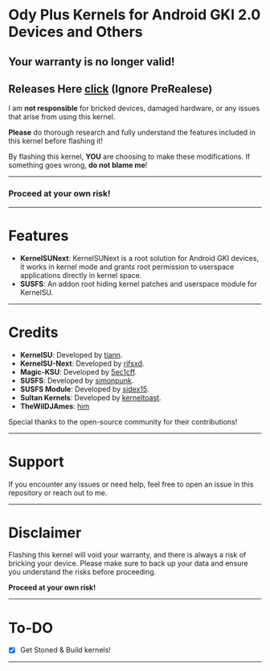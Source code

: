 # Ody Plus Kernels for Android GKI 2.0 Devices and Others

## Your warranty is no longer valid!
## Releases Here [click](https://github.com/OdymarGamer/OnePlus12r_KernelSUNext_SUSFS/releases) (Ignore PreRealese)

I am **not responsible** for bricked devices, damaged hardware, or any issues that arise from using this kernel.

**Please** do thorough research and fully understand the features included in this kernel before flashing it!

By flashing this kernel, **YOU** are choosing to make these modifications. If something goes wrong, **do not blame me**!

---

### Proceed at your own risk!



---

# Features

- **KernelSUNext**: KernelSUNext is a root solution for Android GKI devices, it works in kernel mode and grants root permission to userspace applications directly in kernel space.
- **SUSFS**: An addon root hiding kernel patches and userspace module for KernelSU.

---

# Credits

- **KernelSU**: Developed by [tiann](https://github.com/tiann).
- **KernelSU-Next**: Developed by [rifsxd](https://github.com/rifsxd/KernelSU-Next).
- **Magic-KSU**: Developed by [5ec1cff](https://github.com/5ec1cff/KernelSU).  
- **SUSFS**: Developed by [simonpunk](https://gitlab.com/simonpunk/susfs4ksu.git).
- **SUSFS Module**: Developed by [sidex15](https://github.com/sidex15).
- **Sultan Kernels**: Developed by [kerneltoast](https://github.com/kerneltoast).
- **TheWilDJAmes**: [him](https://github.com/WildPlusKernel)

Special thanks to the open-source community for their contributions!

---

# Support

If you encounter any issues or need help, feel free to open an issue in this repository or reach out to me.

---

# Disclaimer

Flashing this kernel will void your warranty, and there is always a risk of bricking your device. Please make sure to back up your data and ensure you understand the risks before proceeding.

**Proceed at your own risk!**

---

# To-DO

- [X] Get Stoned & Build kernels!

---

